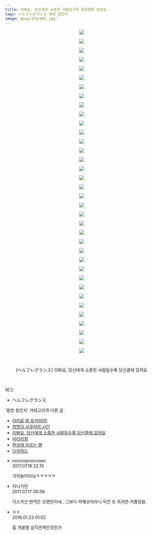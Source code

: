 ```yaml
---
title: 이봐요, 당신에게 소중한 사람일수록 당신곁에 있어요
tags: ヘルフレグランス 동방_동인지
image: ghap/150/001.jpg
---
```

<div class="article">
<p style="text-align: center; clear: none; float: none;"><img src="{{ site.nasurl }}/ghap/150/001.jpg"/></p>
<p style="text-align: center; clear: none; float: none;"><img src="{{ site.nasurl }}/ghap/150/002.jpg"/></p>
<p style="text-align: center; clear: none; float: none;"><img src="{{ site.nasurl }}/ghap/150/003.jpg"/></p>
<p style="text-align: center; clear: none; float: none;"><img src="{{ site.nasurl }}/ghap/150/004.jpg"/></p>
<p style="text-align: center; clear: none; float: none;"><img src="{{ site.nasurl }}/ghap/150/005.jpg"/></p>
<p style="text-align: center; clear: none; float: none;"><img src="{{ site.nasurl }}/ghap/150/006.jpg"/></p>
<p style="text-align: center; clear: none; float: none;"><img src="{{ site.nasurl }}/ghap/150/007.jpg"/></p>
<p style="text-align: center; clear: none; float: none;"><img src="{{ site.nasurl }}/ghap/150/008.jpg"/></p>
<p style="text-align: center; clear: none; float: none;"><img src="{{ site.nasurl }}/ghap/150/009.jpg"/></p>
<p style="text-align: center; clear: none; float: none;"><img src="{{ site.nasurl }}/ghap/150/010.jpg"/></p>
<p style="text-align: center; clear: none; float: none;"><img src="{{ site.nasurl }}/ghap/150/011.jpg"/></p>
<p style="text-align: center; clear: none; float: none;"><img src="{{ site.nasurl }}/ghap/150/012.jpg"/></p>
<p style="text-align: center; clear: none; float: none;"><img src="{{ site.nasurl }}/ghap/150/013.jpg"/></p>
<p style="text-align: center; clear: none; float: none;"><img src="{{ site.nasurl }}/ghap/150/014.jpg"/></p>
<p style="text-align: center; clear: none; float: none;"><img src="{{ site.nasurl }}/ghap/150/015.jpg"/></p>
<p style="text-align: center; clear: none; float: none;"><img src="{{ site.nasurl }}/ghap/150/016.jpg"/></p>
<p style="text-align: center; clear: none; float: none;"><img src="{{ site.nasurl }}/ghap/150/017.jpg"/></p>
<p style="text-align: center; clear: none; float: none;"><img src="{{ site.nasurl }}/ghap/150/018.jpg"/></p>
<p style="text-align: center; clear: none; float: none;"><img src="{{ site.nasurl }}/ghap/150/019.jpg"/></p>
<p style="text-align: center; clear: none; float: none;"><img src="{{ site.nasurl }}/ghap/150/020.jpg"/></p>
<p style="text-align: center; clear: none; float: none;"><img src="{{ site.nasurl }}/ghap/150/021.jpg"/></p>
<p style="text-align: center; clear: none; float: none;"><img src="{{ site.nasurl }}/ghap/150/022.jpg"/></p>
<p style="text-align: center; clear: none; float: none;"><img src="{{ site.nasurl }}/ghap/150/023.jpg"/></p>
<p style="text-align: center; clear: none; float: none;"><img src="{{ site.nasurl }}/ghap/150/024.jpg"/></p>
<p style="text-align: center; clear: none; float: none;"><img src="{{ site.nasurl }}/ghap/150/025.jpg"/></p>
<p style="text-align: center; clear: none; float: none;"><img src="{{ site.nasurl }}/ghap/150/026.jpg"/></p>
<p style="text-align: center; clear: none; float: none;"><img src="{{ site.nasurl }}/ghap/150/027.jpg"/></p>
<p style="text-align: center; clear: none; float: none;"><img src="{{ site.nasurl }}/ghap/150/028.jpg"/></p>
<p style="text-align: center; clear: none; float: none;"><img src="{{ site.nasurl }}/ghap/150/029.jpg"/></p>
<p style="text-align: center; clear: none; float: none;"><img src="{{ site.nasurl }}/ghap/150/030.jpg"/></p>
<p style="text-align: center; clear: none; float: none;"><img src="{{ site.nasurl }}/ghap/150/031.jpg"/></p>
<p style="text-align: center; clear: none; float: none;"><img src="{{ site.nasurl }}/ghap/150/032.jpg"/></p>
<p style="text-align: center; clear: none; float: none;"><img src="{{ site.nasurl }}/ghap/150/033.jpg"/></p>
<p style="text-align: center; clear: none; float: none;"><img src="{{ site.nasurl }}/ghap/150/034.jpg"/></p>
<p style="text-align: center; clear: none; float: none;"><img src="{{ site.nasurl }}/ghap/150/035.jpg"/></p>
<p style="text-align: center; clear: none; float: none;"><img src="{{ site.nasurl }}/ghap/150/036.jpg"/></p>
<p style="text-align: center; clear: none; float: none;"><br/></p>
<p style="text-align: center; clear: none; float: none;">[ヘルフレグランス] 이봐요, 당신에게 소중한 사람일수록 당신곁에 있어요</p>
<p><br/></p>
</div><div class="tagTrail">
<p>태그: </p>
<ul>
<li>ヘルフレグランス</li>
</ul>
</div><div class="another">
<p>'동방 동인지' 카테고리의 다른 글</p>
<ul>
<li><a href="/2016-06-18-ghap_152">이리로 와 유카마리!</a></li>
<li><a href="/2016-06-18-ghap_151">멍멍이 사쿠야의 시간</a></li>
<li><a href="/2016-06-18-ghap_150">이봐요, 당신에게 소중한 사람일수록 당신곁에 있어요</a></li>
<li><a href="/2016-06-18-ghap_149">마타리점</a></li>
<li><a href="/2016-06-18-ghap_148">환상에 이르는 병</a></li>
<li><a href="/2016-06-18-ghap_147">다이하드</a></li>
</ul>
</div><div class="cb_module cb_fluid">
<div class="cb_wrt cb_profile">
<div class="comment">
<ul>
<li class="cb_thumb_off" id="comment15037265">
<div class="cb_comment_area">
<div class="cb_info_area">
<div class="cb_section">
<span class="cb_nick_name">nocrossnocrown</span>
</div>
<div class="cb_section">
<span class="cb_date">2017.07.16 22:10 </span>
</div>
</div>
<div class="cb_dsc_comment">
<p class="cb_dsc">
											기차놀이라닠ㅋㅋㅋㅋㅋ
										</p>
</div>
</div></li>
<li class="cb_thumb_off" id="comment15037408">
<div class="cb_comment_area">
<div class="cb_info_area">
<div class="cb_section">
<span class="cb_nick_name">지나가던</span>
</div>
<div class="cb_section">
<span class="cb_date">2017.07.17 00:59 </span>
</div>
</div>
<div class="cb_dsc_comment">
<p class="cb_dsc">
											이스카산 번역은 오랜만이네.. 그보다 파췌코아라니 이건 또 희귀한 커플링을.
										</p>
</div>
</div></li>
<li class="cb_thumb_off" id="comment15180421">
<div class="cb_comment_area">
<div class="cb_info_area">
<div class="cb_section">
<span class="cb_nick_name">ㅇㅇ</span>
</div>
<div class="cb_section">
<span class="cb_date">2018.01.23 01:52 </span>
</div>
</div>
<div class="cb_dsc_comment">
<p class="cb_dsc">
											흠 개꿀잼 삼각관계인것인가
										</p>
</div>
</div></li>
</ul>
</div>
</div><!-- commentList close -->
</div>